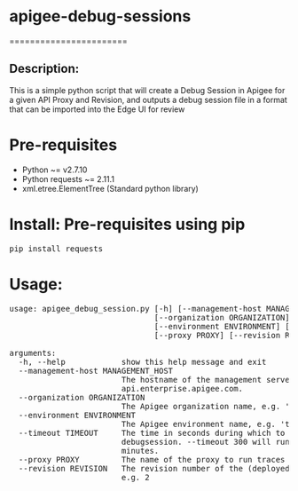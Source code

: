 # apigee-debug-sessions
=======================

## Description:
This is a simple python script that will create a Debug Session in Apigee for a given API Proxy and Revision,
and outputs a debug session file in a format that can be imported into the Edge UI for review

# Pre-requisites
* Python ~= v2.7.10
* Python requests ~= 2.11.1
* xml.etree.ElementTree (Standard python library)
 
# Install: Pre-requisites using pip
<pre>
pip install requests
</pre>

# Usage: 
<pre>
usage: apigee_debug_session.py [-h] [--management-host MANAGEMENT_HOST]
                               [--organization ORGANIZATION]
                               [--environment ENVIRONMENT] [--timeout TIMEOUT]
                               [--proxy PROXY] [--revision REVISION]

arguments:
  -h, --help            show this help message and exit
  --management-host MANAGEMENT_HOST
                        The hostname of the management server. Defaults to
                        api.enterprise.apigee.com.
  --organization ORGANIZATION
                        The Apigee organization name, e.g. 'mycompany'
  --environment ENVIRONMENT
                        The Apigee environment name, e.g. 'test'
  --timeout TIMEOUT     The time in seconds during which to collect traces via
                        debugsession. --timeout 300 will run traces for 5
                        minutes.
  --proxy PROXY         The name of the proxy to run traces on, e.g. 'orders'
  --revision REVISION   The revision number of the (deployed) proxy to debug,
                        e.g. 2
</pre>